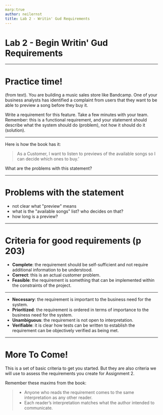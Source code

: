 ```yaml
---
marp:true
author: neilernst
title: Lab 2 - Writin' Gud Requirements
---
```


# Lab 2 - Begin Writin' Gud Requirements

----
# Practice time!
(from text). 
You are building a music sales store like Bandcamp. One of your business analysts has identified a complaint from users that they want to be able to preview a song before they buy it. 

Write a requirement for this feature. Take a few minutes with your team. Remember: this is a functional requirement, and your statement should describe what the system should do (problem), not how it should do it (solution).

----
Here is how the book has it:
> As a Customer, I want to listen to previews of the available songs so I can decide which ones to buy.’  

What are the problems with this statement?

----
# Problems with the statement
- not clear what "preview" means
- what is the "available songs" list? who decides on that?
- how long is a preview?
<!-- -add more as they generate them -->

----
# Criteria for good requirements (p 203)
- **Complete**: the requirement should be self-sufficient and not require additional information to be understood.
- **Correct**: this is an actual customer problem.
- **Feasible**: the requirement is something that can be implemented within the constraints of the project.

----
- **Necessary**: the requirement is important to the business need for the system.
- **Prioritized**: the requirement is ordered in terms of importance to the business need for the system.
- **Unambiguous**: the requirement is not open to interpretation.
- **Verifiable**: it is clear how tests can be written to establish the requirement can be objectively verified as being met.

----
# More To Come! 
This is a set of basic criteria to get you started. But they are also criteria we will use to assess the requirements you create for Assignment 2.

Remember these maxims from the book:
> - Anyone who reads the requirement comes to the same interpretation as any other reader.
> - Each reader’s interpretation matches what the author intended to communicate.